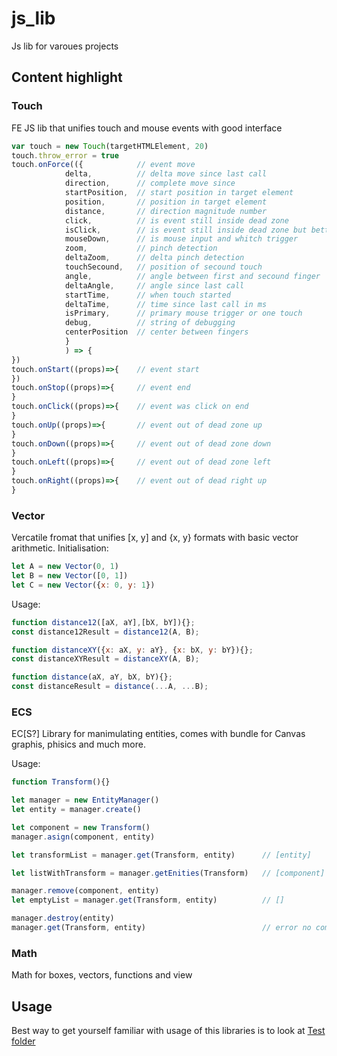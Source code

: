 # js_lib

Js lib for varoues projects

## Content highlight

### Touch

FE JS lib that unifies touch and mouse events with good interface

```javascript
var touch = new Touch(targetHTMLElement, 20)
touch.throw_error = true
touch.onForce(({            // event move
            delta,          // delta move since last call
			direction,      // complete move since
			startPosition,  // start position in target element
			position,       // position in target element
			distance,       // direction magnitude number
			click,          // is event still inside dead zone
			isClick,        // is event still inside dead zone but better name
			mouseDown,      // is mouse input and whitch trigger
			zoom,           // pinch detection
			deltaZoom,      // delta pinch detection
			touchSecound,   // position of secound touch
			angle,          // angle between first and secound finger
			deltaAngle,     // angle since last call
			startTime,      // when touch started
			deltaTime,      // time since last call in ms
			isPrimary,      // primary mouse trigger or one touch
			debug,          // string of debugging
			centerPosition  // center between fingers
            }
            ) => {
})
touch.onStart((props)=>{    // event start
})
touch.onStop((props)=>{     // event end
}
touch.onClick((props)=>{    // event was click on end
}
touch.onUp((props)=>{       // event out of dead zone up
}
touch.onDown((props)=>{     // event out of dead zone down
}
touch.onLeft((props)=>{     // event out of dead zone left
}
touch.onRight((props)=>{    // event out of dead right up
}
```

### Vector

Vercatile fromat that unifies [x, y] and {x, y} formats with basic vector arithmetic.
Initialisation:
```javascript
let A = new Vector(0, 1)
let B = new Vector([0, 1])
let C = new Vector({x: 0, y: 1})
```

Usage:
```javascript
function distance12([aX, aY],[bX, bY]){};
const distance12Result = distance12(A, B);

function distanceXY({x: aX, y: aY}, {x: bX, y: bY}){};
const distanceXYResult = distanceXY(A, B);

function distance(aX, aY, bX, bY){};
const distanceResult = distance(...A, ...B);
```

### ECS

EC[S?] Library for manimulating entities, comes with bundle for Canvas graphis, phisics and much more.

Usage:
```javascript
function Transform(){}

let manager = new EntityManager()
let entity = manager.create()

let component = new Transform()
manager.asign(component, entity)

let transformList = manager.get(Transform, entity)      // [entity]

let listWithTransform = manager.getEnities(Transform)   // [component]

manager.remove(component, entity)
let emptyList = manager.get(Transform, entity)          // []

manager.destroy(entity)
manager.get(Transform, entity)                          // error no component found
```

### Math

Math for boxes, vectors, functions and view

## Usage

Best way to get yourself familiar with usage of this libraries is to look at [Test folder](tree/main/test)
